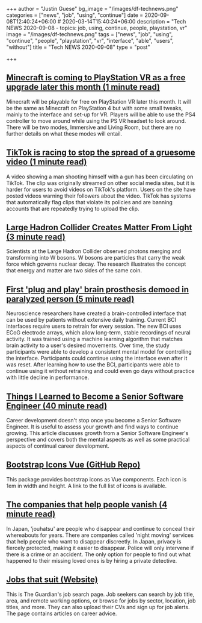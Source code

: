 +++
author = "Justin Guese"
bg_image = "/images/df-technews.png"
categories = ["news", "job", "using", "continue"]
date = 2020-09-08T12:40:24+06:00 # 2020-03-14T15:40:24+06:00
description = "Tech NEWS 2020-09-08 - topics: job, using, continue, people, playstation, vr"
image = "/images/df-technews.png"
tags = ["news", "job", "using", "continue", "people", "playstation", "vr", "interface", "able", "users", "without"]
title = "Tech NEWS 2020-09-08"
type = "post"

+++

## [Minecraft is coming to PlayStation VR as a free upgrade later this month (1 minute read)](https://www.theverge.com/2020/9/7/21426005/minecraft-ps-vr-playstation-virtual-reality-upgrade-free-update/1/010001746d31ba9f-57b6a64a-a05b-4a73-a03f-472cb41b9654-000000/zllagFdvcLyOXPQ4IP9gkFd68dbUu7D8hoMIKBqaEwA=157)

Minecraft will be playable for free on PlayStation VR later this month. It will be the same as Minecraft on PlayStation 4 but with some small tweaks, mainly to the interface and set-up for VR. Players will be able to use the PS4 controller to move around while using the PS VR headset to look around. There will be two modes, Immersive and Living Room, but there are no further details on what these modes will entail.

## [TikTok is racing to stop the spread of a gruesome video (1 minute read)](https://www.theverge.com/2020/9/7/21426176/tiktok-suicide-video-remove-ban-community-warnings-creators/1/010001746d31ba9f-57b6a64a-a05b-4a73-a03f-472cb41b9654-000000/Lh2DQnsIitQ4sEbf11FeZLwd2UCFWMK5UXBP3vsMO-s=157)

A video showing a man shooting himself with a gun has been circulating on TikTok. The clip was originally streamed on other social media sites, but it is harder for users to avoid videos on TikTok's platform. Users on the site have posted videos warning their followers about the video. TikTok has systems that automatically flag clips that violate its policies and are banning accounts that are repeatedly trying to upload the clip.

## [Large Hadron Collider Creates Matter From Light (3 minute read)](https://scitechdaily.com/large-hadron-collider-creates-matter-from-light//1/010001746d31ba9f-57b6a64a-a05b-4a73-a03f-472cb41b9654-000000/DNIbs4xaItu-6zrbyis-VhchkEskGyFgEL8awuDD7Xc=157)

Scientists at the Large Hadron Collider observed photons merging and transforming into W bosons. W bosons are particles that carry the weak force which governs nuclear decay. The research illustrates the concept that energy and matter are two sides of the same coin.

## [First 'plug and play' brain prosthesis demoed in paralyzed person (5 minute read)](https://www.nanowerk.com/news2/biotech/newsid=56061.php/1/010001746d31ba9f-57b6a64a-a05b-4a73-a03f-472cb41b9654-000000/tMVRgcGlkpmbQkqGlCmblWbgMY88yQktj3I3qP-ZgBU=157)

Neuroscience researchers have created a brain-controlled interface that can be used by patients without extensive daily training. Current BCI interfaces require users to retrain for every session. The new BCI uses ECoG electrode arrays, which allow long-term, stable recordings of neural activity. It was trained using a machine learning algorithm that matches brain activity to a user's desired movements. Over time, the study participants were able to develop a consistent mental model for controlling the interface. Participants could continue using the interface even after it was reset. After learning how to use the BCI, participants were able to continue using it without retraining and could even go days without practice with little decline in performance.

## [Things I Learned to Become a Senior Software Engineer (40 minute read)](https://neilkakkar.com/things-I-learned-to-become-a-senior-software-engineer.html/1/010001746d31ba9f-57b6a64a-a05b-4a73-a03f-472cb41b9654-000000/lgvmphkp5c2_hk42Jpb8iVrdDb0PxwtoJrZecOwPtpc=157)

Career development doesn't stop once you become a Senior Software Engineer. It is useful to assess your growth and find ways to continue growing. This article discusses growth from a Senior Software Engineer's perspective and covers both the mental aspects as well as some practical aspects of continual career development.

## [Bootstrap Icons Vue (GitHub Repo)](https://github.com/tommyip/bootstrap-icons-vue/1/010001746d31ba9f-57b6a64a-a05b-4a73-a03f-472cb41b9654-000000/XCtcEar4Aqleyw2imuc05MqJTAZXGpx89xU3nShlgFk=157)

This package provides bootstrap icons as Vue components. Each icon is 1em in width and height. A link to the full list of icons is available.

## [The companies that help people vanish (4 minute read)](https://www.bbc.com/worklife/article/20200903-the-companies-that-help-people-vanish/1/010001746d31ba9f-57b6a64a-a05b-4a73-a03f-472cb41b9654-000000/3AM_afqIxlSE_yERvaeFy5MQ7OMHvxK4RBjkT2eYvN0=157)

In Japan, 'jouhatsu' are people who disappear and continue to conceal their whereabouts for years. There are companies called 'night moving' services that help people who want to disappear discreetly. In Japan, privacy is fiercely protected, making it easier to disappear. Police will only intervene if there is a crime or an accident. The only option for people to find out what happened to their missing loved ones is by hiring a private detective.

## [Jobs that suit (Website)](https://jobs.theguardian.com/?INTCMP=jobs_us_web_newheader/1/010001746d31ba9f-57b6a64a-a05b-4a73-a03f-472cb41b9654-000000/W3WJGTIyNhjsDhJZQIOfvdTf66KQN7Vb_WnzF6fZHxs=157)

This is The Guardian's job search page. Job seekers can search by job title, area, and remote working options, or browse for jobs by sector, location, job titles, and more. They can also upload their CVs and sign up for job alerts. The page contains articles on career advice.

